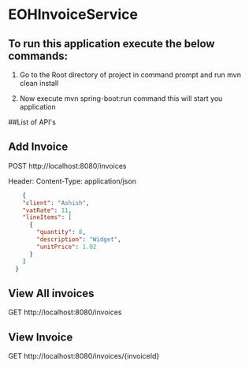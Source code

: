 # EOHInvoiceService

## To run this application execute the below commands:

1. Go to the Root directory of project in command prompt and run 
    mvn clean install 

2. Now execute mvn spring-boot:run command this will start you application 


##List of API's

## Add Invoice
POST http://localhost:8080/invoices

Header: Content-Type: application/json

  ```JSON
      {
      "client": "Ashish",
      "vatRate": 11,
      "lineItems": [
        {
          "quantity": 8,
          "description": "Widget",
          "unitPrice": 1.02
        }
      ]
    }
```

## View All invoices
GET http://localhost:8080/invoices

## View Invoice
GET http://localhost:8080/invoices/{invoiceId}
